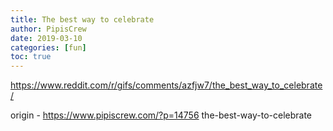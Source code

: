```yaml
---
title: The best way to celebrate
author: PipisCrew
date: 2019-03-10
categories: [fun]
toc: true
---
```


https://www.reddit.com/r/gifs/comments/azfjw7/the_best_way_to_celebrate/

origin - https://www.pipiscrew.com/?p=14756 the-best-way-to-celebrate
